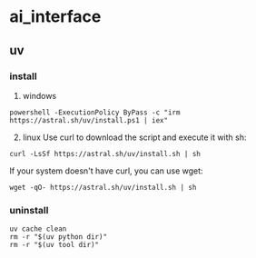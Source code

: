 # ai_interface

## uv

### install

1. windows

```shell
powershell -ExecutionPolicy ByPass -c "irm https://astral.sh/uv/install.ps1 | iex"
```

2. linux
Use curl to download the script and execute it with sh:

```shell
curl -LsSf https://astral.sh/uv/install.sh | sh
```

If your system doesn't have curl, you can use wget:

```shell
wget -qO- https://astral.sh/uv/install.sh | sh
```

### uninstall

```shell
uv cache clean
rm -r "$(uv python dir)"
rm -r "$(uv tool dir)"
```
